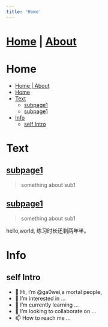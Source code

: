 ```yaml
---
title: 'Home'
---
```

# [Home](https://ga0wei.github.io/)    |   [About](about)

# Home

- [Home    |   About](#home-------about)
- [Home](#home)
- [Text](#text)
  - [subpage1](#subpage1)
  - [subpage1](#subpage1-1)
- [Info](#info)
  - [self Intro](#self-intro)



# Text

## [subpage1](subPages/sub1)
> something about sub1
## [subpage1](subPages/sub2)
> something about sub1

hello,world, 练习时长还剩两年半。


# Info
## self Intro
- 👋 Hi, I’m @ga0wei,a mortal people,
- 👀 I’m interested in ...
- 🌱 I’m currently learning ...
- 💞️ I’m looking to collaborate on ...
- 📫 How to reach me ...

<!---
ga0wei/ga0wei is a ✨ special ✨ repository because its `README.md` (this file) appears on your GitHub profile.
You can click the Preview link to take a look at your changes.
--->
